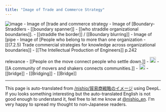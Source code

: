 ```yaml
---
title: "Image of Trade and Commerce Strategy"
---
```


![image](https://gyazo.com/c11c33acf22331026f9747f2e45771ca/thumb/1000)
    - Image of [trade and commerce strategy
        - Image of [Boundary-Straddlers
        - [[boundary spanner]]
        - [[who straddle organizational boundaries]].
            - [[straddle the border]]  /  [[Boundary blurring]]
        - Image of [pipe
        - Image of [People who belong to more than one organization
    - [[(7.2.5) Trade commercial strategies for knowledge across organizational boundaries]]
        - [[The Intellectual Production of Engineers]]  p.242

relevance
    - [[People on the move connect people who settle down.]]
    - <img src='https://scrapbox.io/api/pages/nishio-en/移動する人が定住する人をむすびつける/icon' alt='移動する人が定住する人をむすびつける.icon' height="19.5"/>
    - [[A community of movers and shakers connects communities.]]
    - <img src='https://scrapbox.io/api/pages/nishio-en/移動する人のコミュニティがコミュニティをつなぐ/icon' alt='移動する人のコミュニティがコミュニティをつなぐ.icon' height="19.5"/>
    - [[bridge]]
    - [[Bridging]]
    - [[Bridge]]

---
This page is auto-translated from [/nishio/貿易商戦略のイメージ](https://scrapbox.io/nishio/貿易商戦略のイメージ) using DeepL. If you looks something interesting but the auto-translated English is not good enough to understand it, feel free to let me know at [@nishio_en](https://twitter.com/nishio_en). I'm very happy to spread my thought to non-Japanese readers.